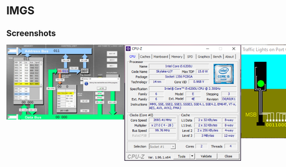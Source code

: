 # IMGS

## Screenshots
<div style="display: flex; flex-direction: 'column'; align-items: 'center';">
<!-- Responsive, 1440 x 900, 50% (Laptop L - 1440px)-->
    <!--<img width="400px" src="./images/aula01.png">-->
    <!--<img width="400px" src="./images/aula02.png">-->
    <!--<img width="400px" src="./images/aula03.png">-->
    <!--<img width="400px" src="./images/aula04.png">-->
    <!--<img width="400px" src="./images/aula05.png">-->
    <!--<img width="400px" src="./images/aula06.png">-->
    <!--<img width="400px" src="./images/aula07.png">-->
    <!--<img width="400px" src="./images/aula08.png">-->
    <!--<img width="400px" src="./images/aula09.png">-->
    <img width="424px" height="196px" src="./images/aula10.png">
    <!--<img width="400px" src="./images/aula11.png">-->
    <img width="305px" height="304px" src="./images/aula12.png">
    <!--<img width="400px" src="./images/aula13.png">-->
    <img width="202px" height="245px" src="./images/aula14.gif">
    <img width="437px" height="261px" src="./images/aula15.png">
    <!--<img width="400px" src="./images/aula16.png">-->
</div>